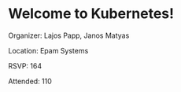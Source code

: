 # Welcome to Kubernetes!

Organizer: Lajos Papp, Janos Matyas

Location: Epam Systems

RSVP: 164

Attended: 110

